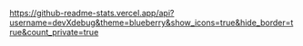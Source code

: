 https://github-readme-stats.vercel.app/api?username=devXdebug&theme=blueberry&show_icons=true&hide_border=true&count_private=true
